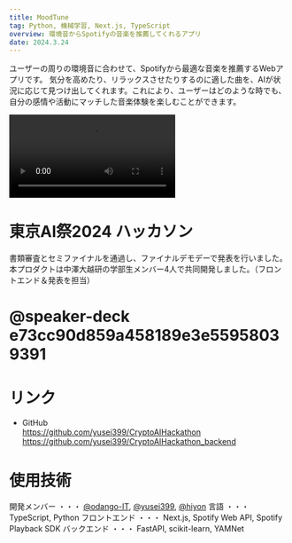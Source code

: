 ```yaml
---
title: MoodTune
tag: Python, 機械学習, Next.js, TypeScript
overview: 環境音からSpotifyの音楽を推薦してくれるアプリ
date: 2024.3.24
---
```


ユーザーの周りの環境音に合わせて、Spotifyから最適な音楽を推薦するWebアプリです。
気分を高めたり、リラックスさせたりするのに適した曲を、AIが状況に応じて見つけ出してくれます。これにより、ユーザーはどのような時でも、自分の感情や活動にマッチした音楽体験を楽しむことができます。

<video width=300 src="/posts/mood-tune/video.mp4" controls></video>


# 東京AI祭2024 ハッカソン
書類審査とセミファイナルを通過し、ファイナルデモデーで発表を行いました。
本プロダクトは中澤大越研の学部生メンバー4人で共同開発しました。（フロントエンド＆発表を担当）
# @speaker-deck e73cc90d859a458189e3e55958039391


# リンク
- GitHub  
  https://github.com/yusei399/CryptoAIHackathon  
  https://github.com/yusei399/CryptoAIHackathon_backend

# 使用技術
開発メンバー ・・・ [@odango-IT](https://github.com/odango-IT),  [@yusei399](https://github.com/yusei399),  [@hiyon](https://github.com/hiyon)
言語 ・・・ TypeScript,  Python
フロントエンド ・・・ Next.js,  Spotify Web API,  Spotify Playback SDK
バックエンド ・・・ FastAPI,  scikit-learn,  YAMNet
